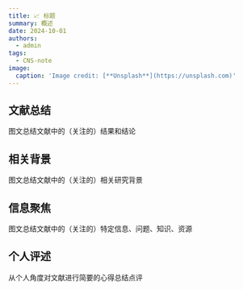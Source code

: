 ```yaml
---
title: 📈 标题
summary: 概述
date: 2024-10-01
authors:
  - admin
tags:
  - CNS-note
image:
  caption: 'Image credit: [**Unsplash**](https://unsplash.com)'
---
```


## 文献总结

图文总结文献中的（关注的）结果和结论

## 相关背景

图文总结文献中的（关注的）相关研究背景

## 信息聚焦

图文总结文献中的（关注的）特定信息、问题、知识、资源

## 个人评述

从个人角度对文献进行简要的心得总结点评


